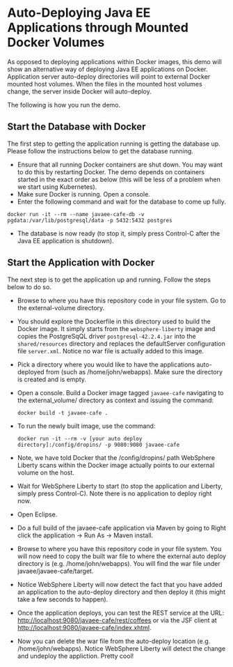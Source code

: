 # Auto-Deploying Java EE Applications through Mounted Docker Volumes 
As opposed to deploying applications within Docker images, this demo will show an alternative way of deploying Java EE applications on Docker. Application server auto-deploy directories will point to external Docker mounted host volumes. When the files in the mounted host volumes change, the server inside Docker will auto-deploy.

The following is how you run the demo.

## Start the Database with Docker
The first step to getting the application running is getting the database up. Please follow the instructions below to get the database running.

* Ensure that all running Docker containers are shut down. You may want to do this by restarting Docker. The demo depends on containers started in the exact order as below (this will be less of a problem when we start using Kubernetes).
* Make sure Docker is running. Open a console.
* Enter the following command and wait for the database to come up fully.
```
docker run -it --rm --name javaee-cafe-db -v pgdata:/var/lib/postgresql/data -p 5432:5432 postgres
```
* The database is now ready (to stop it, simply press Control-C after the Java EE application is shutdown).

## Start the Application with Docker
The next step is to get the application up and running. Follow the steps below to do so.

* Browse to where you have this repository code in your file system. Go to the external-volume directory.
* You should explore the Dockerfile in this directory used to build the Docker image. It simply starts from the `websphere-liberty` image and copies the PostgreSqQL driver `postgresql-42.2.4.jar` into the `shared/resources` directory and replaces the defaultServer configuration file `server.xml`. Notice no war file is actually added to this image.
* Pick a directory where you would like to have the applications auto-deployed from (such as /home/john/webapps). Make sure the directory is created and is empty. 
* Open a console. Build a Docker image tagged `javaee-cafe` navigating to the external_volume/ directory as context and issuing the command:

	```
	docker build -t javaee-cafe .
	```
* To run the newly built image, use the command:

	```
	docker run -it --rm -v [your auto deploy directory]:/config/dropins/ -p 9080:9080 javaee-cafe
	```
* Note, we have told Docker that the /config/dropins/ path WebSphere Liberty scans within the Docker image actually points to our external volume on the host.
* Wait for WebSphere Liberty to start (to stop the application and Liberty, simply press Control-C). Note there is no application to deploy right now.
* Open Eclipse.
* Do a full build of the javaee-cafe application via Maven by going to Right click the application -> Run As -> Maven install.
* Browse to where you have this repository code in your file system. You will now need to copy the built war file to where the external auto deploy directory is (e.g. /home/john/webapps). You will find the war file under javaee/javaee-cafe/target. 
* Notice WebSphere Liberty will now detect the fact that you have added an application to the auto-deploy directory and then deploy it (this might take a few seconds to happen).
* Once the application deploys, you can test the REST service at the URL: [http://localhost:9080/javaee-cafe/rest/coffees](http://localhost:9080/javaee-cafe/rest/coffees) or via the JSF client at [http://localhost:9080/javaee-cafe/index.xhtml](http://localhost:9080/javaee-cafe/index.xhtml).
* Now you can delete the war file from the auto-deploy location (e.g. /home/john/webapps). Notice WebSphere Liberty will detect the change and undeploy the appliction. Pretty cool!
